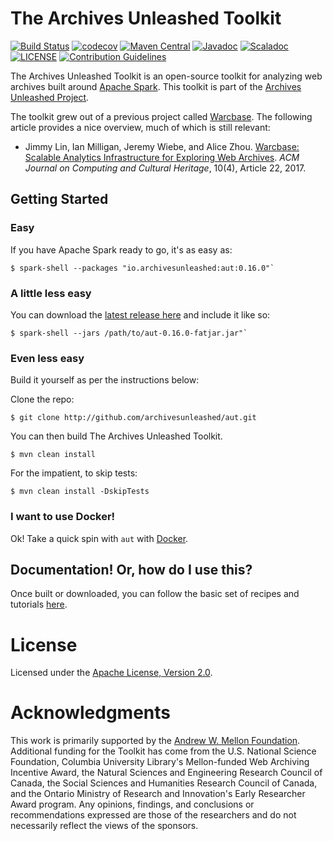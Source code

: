 # The Archives Unleashed Toolkit
[![Build Status](https://travis-ci.org/archivesunleashed/aut.svg?branch=master)](https://travis-ci.org/archivesunleashed/aut)
[![codecov](https://codecov.io/gh/archivesunleashed/aut/branch/master/graph/badge.svg)](https://codecov.io/gh/archivesunleashed/aut)
[![Maven Central](https://maven-badges.herokuapp.com/maven-central/io.archivesunleashed/aut/badge.svg)](https://maven-badges.herokuapp.com/maven-central/io.archivesunleashed/aut)
[![Javadoc](https://javadoc-badge.appspot.com/io.archivesunleashed/aut.svg?label=javadoc)](http://java.docs.archivesunleashed.io/0.16.0/apidocs/index.html)
[![Scaladoc](https://javadoc-badge.appspot.com/io.archivesunleashed/aut.svg?label=scaladoc)](http://java.docs.archivesunleashed.io/0.16.0/scaladocs/index.html)
[![LICENSE](https://img.shields.io/badge/license-Apache-blue.svg?style=flat-square)](./LICENSE)
[![Contribution Guidelines](http://img.shields.io/badge/CONTRIBUTING-Guidelines-blue.svg)](./CONTRIBUTING.md)

The Archives Unleashed Toolkit is an open-source toolkit for analyzing web archives built around [Apache Spark](https://spark.apache.org/). This toolkit is part of the [Archives Unleashed Project](http://archivesunleashed.org/).

The toolkit grew out of a previous project called [Warcbase](https://github.com/lintool/warcbase). The following article provides a nice overview, much of which is still relevant:

+ Jimmy Lin, Ian Milligan, Jeremy Wiebe, and Alice Zhou. [Warcbase: Scalable Analytics Infrastructure for Exploring Web Archives](https://dl.acm.org/authorize.cfm?key=N46731). _ACM Journal on Computing and Cultural Heritage_, 10(4), Article 22, 2017.

## Getting Started

### Easy

If you have Apache Spark ready to go, it's as easy as:

```
$ spark-shell --packages "io.archivesunleashed:aut:0.16.0"`
```

### A little less easy

You can download the [latest release here](https://github.com/archivesunleashed/aut/releases) and include it like so:

```
$ spark-shell --jars /path/to/aut-0.16.0-fatjar.jar"`
```

### Even less easy

Build it yourself as per the instructions below:

Clone the repo:

```
$ git clone http://github.com/archivesunleashed/aut.git
```

You can then build The Archives Unleashed Toolkit.

```
$ mvn clean install
```

For the impatient, to skip tests:

```
$ mvn clean install -DskipTests
```

### I want to use Docker!

Ok! Take a quick spin with `aut` with [Docker](https://github.com/archivesunleashed/docker-aut#use).

## Documentation! Or, how do I use this?

Once built or downloaded, you can follow the basic set of recipes and tutorials [here](http://archivesunleashed.org/aut/).

# License

Licensed under the [Apache License, Version 2.0](http://www.apache.org/licenses/LICENSE-2.0).

# Acknowledgments

This work is primarily supported by the [Andrew W. Mellon Foundation](https://uwaterloo.ca/arts/news/multidisciplinary-project-will-help-historians-unlock). Additional funding for the Toolkit has come from the U.S. National Science Foundation, Columbia University Library's Mellon-funded Web Archiving Incentive Award, the Natural Sciences and Engineering Research Council of Canada, the Social Sciences and Humanities Research Council of Canada, and the Ontario Ministry of Research and Innovation's Early Researcher Award program. Any opinions, findings, and conclusions or recommendations expressed are those of the researchers and do not necessarily reflect the views of the sponsors.
